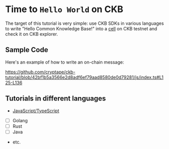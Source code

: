 # Time to `Hello World` on CKB

The target of this tutorial is very simple: use CKB SDKs in various languages to write "Hello Common Knowledge Base!" into a [cell](https://docs.nervos.org/docs/reference/cell/) on CKB testnet and check it on CKB explorer.

## Sample Code
Here's an example of how to write an on-chain message:

https://github.com/cryptape/ckb-tutorial/blob/42bf1b5a3566e2d8adf6ef79aad8580de0d79281/js/index.ts#L125-L136

## Tutorials in different languages
- [JavaScript/TypeScript](./js/)
- [ ] Golang
- [ ] Rust
- [ ] Java
- etc.
